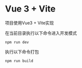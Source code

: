 # Vue 3 + Vite

项目使用Vue3 + Vite实现

在当前目录执行以下命令进入开发模式

```
npm run dev 
```

执行以下命令打包
```
npm run build
```